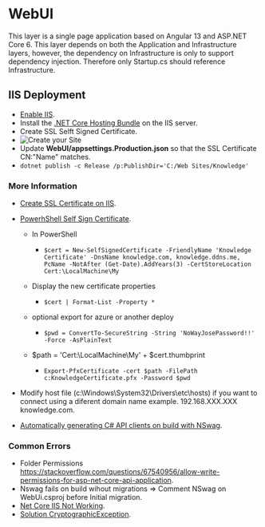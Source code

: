 # WebUI

This layer is a single page application based on Angular 13 and ASP.NET Core 6. This layer depends on both the Application and Infrastructure layers, however, the dependency on Infrastructure is only to support dependency injection. Therefore only Startup.cs should reference Infrastructure.

## IIS Deployment

* [Enable IIS](https://dzone.com/articles/publish-and-deploy-angular-and-net-core-applicatio).
* Install the [.NET Core Hosting Bundle](https://dotnet.microsoft.com/permalink/dotnetcore-current-windows-runtime-bundle-installer) on the IIS server.
* Create SSL Selft Signed Certificate.
* ![Create your Site](https://github.com/Ricard01/img/blob/main/knowledge/IIS%20Site.png)
* Update **WebUI/appsettings.Production.json** so that the SSL Certificate CN:"Name" matches.
* `dotnet publish -c Release /p:PublishDir='C:/Web Sites/Knowledge'`

### More Information

* [Create SSL Certificate on IIS](https://msftwebcast.com/2019/11/create-and-bind-a-self-signed-certificate-in-iis-10.html).
* [PowerhShell Self Sign Certificate](https://adamtheautomator.com/new-selfsignedcertificate/).
  * In PowerShell
    * `$cert = New-SelfSignedCertificate -FriendlyName 'Knowledge Certificate' -DnsName knowledge.com, knowledge.ddns.me, PcName -NotAfter (Get-Date).AddYears(3) -CertStoreLocation Cert:\LocalMachine\My`

  * Display the new certificate properties
    * `$cert | Format-List -Property *`

  * optional export for azure or another deploy
    * `$pwd = ConvertTo-SecureString -String 'NoWayJosePassword!!' -Force -AsPlainText`

  * $path = 'Cert:\LocalMachine\My\' + $cert.thumbprint
    * `Export-PfxCertificate -cert $path -FilePath c:KnowledgeCertificate.pfx -Password $pwd`

* Modify host file (c:\Windows\System32\Drivers\etc\hosts) if you want to connect using a diferent domain name example. 192.168.XXX.XXX knowledge.com.
* [Automatically generating C# API clients on build with NSwag](https://blog.sanderaernouts.com/autogenerate-csharp-api-client-with-nswag).

### Common Errors

* Folder Permissions <https://stackoverflow.com/questions/67540956/allow-write-permissions-for-asp-net-core-api-application>.
* Nswag fails on build wihout migrations => Comment NSwag on WebUi.csproj before Initial migration.
* [Net Core IIS Not Working](https://www.youtube.com/watch?v=xnhEOBP-Hf4&ab_channel=RoundTheCode).
* [Solution CryptographicException](https://stackoverflow.com/questions/12106011/system-security-cryptography-cryptographicexception-keyset-does-not-exist).
